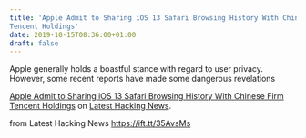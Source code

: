 ```yaml
---
title: 'Apple Admit to Sharing iOS 13 Safari Browsing History With Chinese Firm
Tencent Holdings'
date: 2019-10-15T08:36:00+01:00
draft: false
---
```


Apple generally holds a boastful stance with regard to user privacy. However, some recent reports have made some dangerous revelations

[Apple Admit to Sharing iOS 13 Safari Browsing History With Chinese Firm Tencent Holdings](https://latesthackingnews.com/2019/10/15/apple-admit-to-sharing-ios-13-safari-browsing-history-with-chinese-firm-tencent-holdings/) on [Latest Hacking News](https://latesthackingnews.com).

  
  
from Latest Hacking News https://ift.tt/35AvsMs